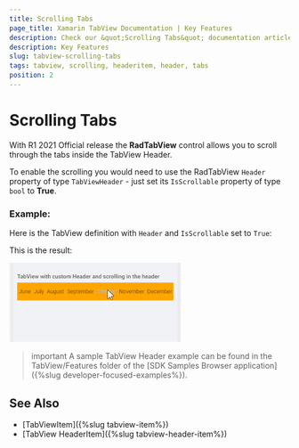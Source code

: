 ```yaml
---
title: Scrolling Tabs
page_title: Xamarin TabView Documentation | Key Features
description: Check our &quot;Scrolling Tabs&quot; documentation article for Telerik TabView for Xamarin control.
description: Key Features
slug: tabview-scrolling-tabs
tags: tabview, scrolling, headeritem, header, tabs
position: 2
---
```


# Scrolling Tabs

With R1 2021 Official release the **RadTabView** control allows you to scroll through the tabs inside the TabView Header.

To enable the scrolling you would need to use the RadTabView `Header` property of type `TabViewHeader` - just set its `IsScrollable` property of type `bool` to **True**. 

### Example:

Here is the TabView definition with `Header` and `IsScrollable` set to `True`:

<snippet id='tabview-features-tabviewheader-xaml'/>

This is the result:

![TabView Scrolling Tabs](images/tabview-scrolling-in-the-custom-header.gif "TabView Scrolling in the custom header")

>important A sample TabView Header example can be found in the TabView/Features folder of the [SDK Samples Browser application]({%slug developer-focused-examples%}).

## See Also

- [TabViewItem]({%slug tabview-item%})
- [TabView HeaderItem]({%slug tabview-header-item%})
